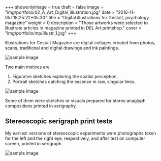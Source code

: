 +++
showonlyimage = true
draft = false
image = "img/portfolio/02_A_Art_Digital_illustration.jpg"
date = "2016-11-05T18:25:22+05:30"
title = "Digital illustrations for Gestalt, psychology magazine"
weight = 0
description = "Those artworks were selected to illustrate articles in magazine printed in DEL Art printshop."
cover = "img/portfolio/mp/Illustr_1.jpg"
+++

Illustrations for Gestalt Magazine are digital collages created from photos, scans, traditional and digital drawings and ink paintings.

<!--more-->

![sample image](/img/portfolio/mp/Illustr_2.jpg)

Two main motives are 

1. Figuratve sketches exploring the spatial perception,
2. Portrait sketches catching the essence in raw, singular lines.

![sample image](/img/portfolio/mp/Illustr_3.jpg)

Some of them were sketches or visuals prepared for stereo anaglyph compositions printed in serigraphy.

## Stereoscopic serigraph print tests

My earliest versions of stereoscopic experiments were photographs taken for the left and the right eye, respectively, and after test on computer screen, printed in serigraph.

![sample image](/img/portfolio/mp/Illustr_4.jpg)
